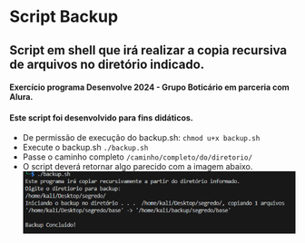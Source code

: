 # Script Backup
## Script em shell que irá realizar a copia recursiva de arquivos no diretório indicado.
#### Exercício programa Desenvolve 2024 - Grupo Boticário em parceria com Alura.
#### Este script foi desenvolvido para fins didáticos. 
- De permissão de execução do backup.sh: `chmod u+x backup.sh`
- Execute o backup.sh `./backup.sh`
- Passe o caminho completo `/caminho/completo/do/diretorio/`
- O script deverá retornar algo parecido com a imagem abaixo.
![resultado](.images/exec.png)